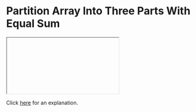 # Partition Array Into Three Parts With Equal Sum 

<iframe></iframe>

Click [here](Explanation.md) for an explanation.

